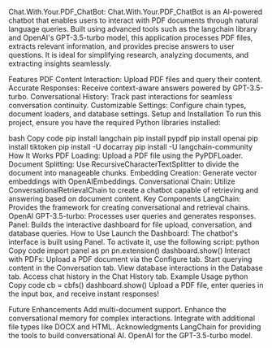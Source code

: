 Chat.With.Your.PDF_ChatBot:
Chat.With.Your.PDF_ChatBot is an AI-powered chatbot that enables users to interact with PDF documents through natural language queries. Built using advanced tools such as the langchain library and OpenAI's GPT-3.5-turbo model, this application processes PDF files, extracts relevant information, and provides precise answers to user questions. It is ideal for simplifying research, analyzing documents, and extracting insights seamlessly.

Features
PDF Content Interaction: Upload PDF files and query their content.
Accurate Responses: Receive context-aware answers powered by GPT-3.5-turbo.
Conversational History: Track past interactions for seamless conversation continuity.
Customizable Settings: Configure chain types, document loaders, and database settings.
Setup and Installation
To run this project, ensure you have the required Python libraries installed:

bash
Copy code
pip install langchain
pip install pypdf
pip install openai
pip install tiktoken
pip install -U docarray
pip install -U langchain-community
How It Works
PDF Loading: Upload a PDF file using the PyPDFLoader.
Document Splitting: Use RecursiveCharacterTextSplitter to divide the document into manageable chunks.
Embedding Creation: Generate vector embeddings with OpenAIEmbeddings.
Conversational Chain: Utilize ConversationalRetrievalChain to create a chatbot capable of retrieving and answering based on document content.
Key Components
LangChain: Provides the framework for creating conversational and retrieval chains.
OpenAI GPT-3.5-turbo: Processes user queries and generates responses.
Panel: Builds the interactive dashboard for file upload, conversation, and database queries.
How to Use
Launch the Dashboard: The chatbot's interface is built using Panel. To activate it, use the following script:
python
Copy code
import panel as pn
pn.extension()
dashboard.show()
Interact with PDFs:
Upload a PDF document via the Configure tab.
Start querying content in the Conversation tab.
View database interactions in the Database tab.
Access chat history in the Chat History tab.
Example Usage
python
Copy code
cb = cbfs()
dashboard.show()
Upload a PDF file, enter queries in the input box, and receive instant responses!

Future Enhancements
Add multi-document support.
Enhance the conversational memory for complex interactions.
Integrate with additional file types like DOCX and HTML.
Acknowledgments
LangChain for providing the tools to build conversational AI.
OpenAI for the GPT-3.5-turbo model.
